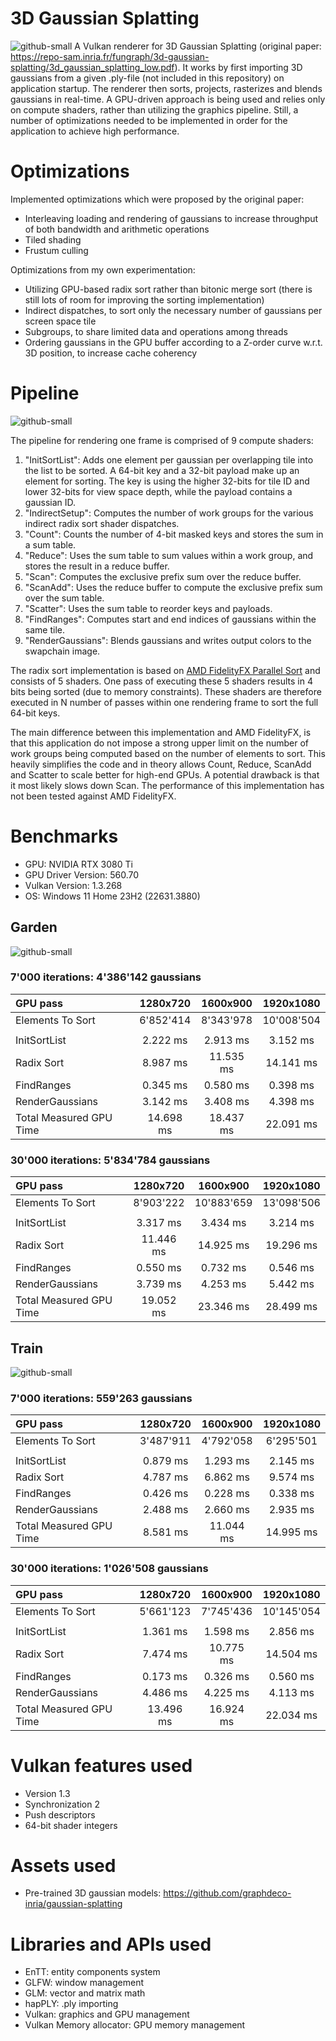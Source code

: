 # 3D Gaussian Splatting
![github-small](Screenshots/GardenView.png)
A Vulkan renderer for 3D Gaussian Splatting (original paper: https://repo-sam.inria.fr/fungraph/3d-gaussian-splatting/3d_gaussian_splatting_low.pdf). It works by first importing 3D gaussians from a given .ply-file (not included in this repository) on application startup. The renderer then sorts, projects, rasterizes and blends gaussians in real-time. A GPU-driven approach is being used and relies only on compute shaders, rather than utilizing the graphics pipeline. Still, a number of optimizations needed to be implemented in order for the application to achieve high performance.

# Optimizations
Implemented optimizations which were proposed by the original paper:
* Interleaving loading and rendering of gaussians to increase throughput of both bandwidth and arithmetic operations
* Tiled shading
* Frustum culling

Optimizations from my own experimentation:
* Utilizing GPU-based radix sort rather than bitonic merge sort (there is still lots of room for improving the sorting implementation)
* Indirect dispatches, to sort only the necessary number of gaussians per screen space tile
* Subgroups, to share limited data and operations among threads
* Ordering gaussians in the GPU buffer according to a Z-order curve w.r.t. 3D position, to increase cache coherency

# Pipeline

![github-small](Screenshots/Pipeline.png)

The pipeline for rendering one frame is comprised of 9 compute shaders:
1. "InitSortList": Adds one element per gaussian per overlapping tile into the list to be sorted. A 64-bit key and a 32-bit payload make up an element for sorting. The key is using the higher 32-bits for tile ID and lower 32-bits for view space depth, while the payload contains a gaussian ID.
2. "IndirectSetup": Computes the number of work groups for the various indirect radix sort shader dispatches.
3. "Count": Counts the number of 4-bit masked keys and stores the sum in a sum table.
4. "Reduce": Uses the sum table to sum values within a work group, and stores the result in a reduce buffer.
5. "Scan": Computes the exclusive prefix sum over the reduce buffer.
6. "ScanAdd": Uses the reduce buffer to compute the exclusive prefix sum over the sum table.
7. "Scatter": Uses the sum table to reorder keys and payloads.
8. "FindRanges": Computes start and end indices of gaussians within the same tile.
9. "RenderGaussians": Blends gaussians and writes output colors to the swapchain image.

The radix sort implementation is based on [AMD FidelityFX Parallel Sort](https://github.com/GPUOpen-LibrariesAndSDKs/FidelityFX-SDK/blob/main/docs/samples/parallel-sort.md) and consists of 5 shaders. One pass of executing these 5 shaders results in 4 bits being sorted (due to memory constraints). These shaders are therefore executed in N number of passes within one rendering frame to sort the full 64-bit keys.

The main difference between this implementation and AMD FidelityFX, is that this application do not impose a strong upper limit on the number of work groups being computed based on the number of elements to sort. This heavily simplifies the code and in theory allows Count, Reduce, ScanAdd and Scatter to scale better for high-end GPUs. A potential drawback is that it most likely slows down Scan. The performance of this implementation has not been tested against AMD FidelityFX.

# Benchmarks

* GPU: NVIDIA RTX 3080 Ti
* GPU Driver Version: 560.70
* Vulkan Version: 1.3.268
* OS: Windows 11 Home 23H2 (22631.3880)

## Garden

![github-small](Screenshots/GardenBenchmarks7000Iterations.png)

### 7'000 iterations: 4'386'142 gaussians
| GPU pass | 1280x720 | 1600x900 | 1920x1080 |
| :--- | :---:  | :---: | :---: |
| Elements To Sort | 6'852'414 | 8'343'978 | 10'008'504 |
| | | | |
| InitSortList | 2.222 ms | 2.913 ms | 3.152 ms |
| Radix Sort | 8.987 ms | 11.535 ms | 14.141 ms |
| FindRanges | 0.345 ms | 0.580 ms | 0.398 ms |
| RenderGaussians | 3.142 ms | 3.408 ms | 4.398 ms |
| Total Measured GPU Time | 14.698 ms | 18.437 ms | 22.091 ms |

### 30'000 iterations: 5'834'784 gaussians
| GPU pass | 1280x720 | 1600x900 | 1920x1080 |
| :--- | :---:  | :---: | :---: |
| Elements To Sort | 8'903'222 | 10'883'659 | 13'098'506 |
| | | | |
| InitSortList | 3.317 ms | 3.434 ms | 3.214 ms |
| Radix Sort | 11.446 ms | 14.925 ms | 19.296 ms |
| FindRanges | 0.550 ms | 0.732 ms | 0.546 ms |
| RenderGaussians | 3.739 ms | 4.253 ms | 5.442 ms |
| Total Measured GPU Time | 19.052 ms | 23.346 ms | 28.499 ms |

## Train

![github-small](Screenshots/TrainBenchmarks30000Iterations.png)

### 7'000 iterations: 559'263 gaussians
| GPU pass | 1280x720 | 1600x900 | 1920x1080 |
| :--- | :---:  | :---: | :---: |
| Elements To Sort | 3'487'911 | 4'792'058 | 6'295'501 |
| | | | |
| InitSortList | 0.879 ms | 1.293 ms | 2.145 ms |
| Radix Sort | 4.787 ms | 6.862 ms | 9.574 ms |
| FindRanges | 0.426 ms | 0.228 ms | 0.338 ms |
| RenderGaussians | 2.488 ms | 2.660 ms | 2.935 ms |
| Total Measured GPU Time | 8.581 ms | 11.044 ms | 14.995 ms |

### 30'000 iterations: 1'026'508 gaussians
| GPU pass | 1280x720 | 1600x900 | 1920x1080 |
| :--- | :---:  | :---: | :---: |
| Elements To Sort | 5'661'123 | 7'745'436 | 10'145'054 |
| | | | |
| InitSortList | 1.361 ms | 1.598 ms | 2.856 ms |
| Radix Sort | 7.474 ms | 10.775 ms | 14.504 ms |
| FindRanges | 0.173 ms | 0.326 ms | 0.560 ms |
| RenderGaussians |  4.486 ms | 4.225 ms | 4.113 ms |
| Total Measured GPU Time | 13.496 ms | 16.924 ms | 22.034 ms |


# Vulkan features used
* Version 1.3
* Synchronization 2
* Push descriptors
* 64-bit shader integers

# Assets used
* Pre-trained 3D gaussian models: https://github.com/graphdeco-inria/gaussian-splatting

# Libraries and APIs used
* EnTT: entity components system
* GLFW: window management
* GLM: vector and matrix math
* hapPLY: .ply importing
* Vulkan: graphics and GPU management
* Vulkan Memory allocator: GPU memory management
